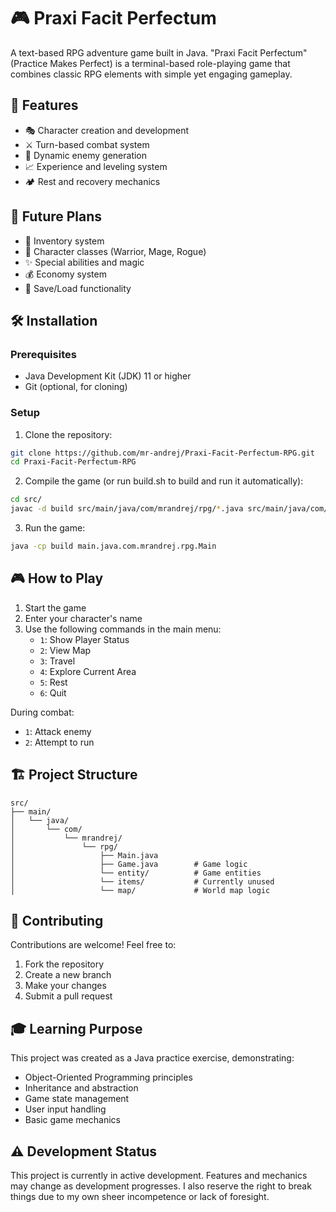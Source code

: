 # 🎮 Praxi Facit Perfectum

A text-based RPG adventure game built in Java. "Praxi Facit Perfectum" (Practice Makes Perfect) is a terminal-based
role-playing game that combines classic RPG elements with simple yet engaging gameplay.

## 🚀 Features

- 🎭 Character creation and development
- ⚔️ Turn-based combat system
- 👾 Dynamic enemy generation
- 📈 Experience and leveling system
- 🏕️ Rest and recovery mechanics

## 🎯 Future Plans

- 🎒 Inventory system
- 💫 Character classes (Warrior, Mage, Rogue)
- ✨ Special abilities and magic
- 💰 Economy system
- 💾 Save/Load functionality

## 🛠️ Installation

### Prerequisites

- Java Development Kit (JDK) 11 or higher
- Git (optional, for cloning)

### Setup

1. Clone the repository:

```bash
git clone https://github.com/mr-andrej/Praxi-Facit-Perfectum-RPG.git
cd Praxi-Facit-Perfectum-RPG
```

2. Compile the game (or run build.sh to build and run it automatically):

```bash
cd src/
javac -d build src/main/java/com/mrandrej/rpg/*.java src/main/java/com/mrandrej/rpg/entity/*.java src/main/java/com/mrandrej/rpg/map/*.java
```

3. Run the game:

```bash
java -cp build main.java.com.mrandrej.rpg.Main
```

## 🎮 How to Play

1. Start the game
2. Enter your character's name
3. Use the following commands in the main menu:
    - `1`: Show Player Status
    - `2`: View Map
    - `3`: Travel
    - `4`: Explore Current Area
    - `5`: Rest
    - `6`: Quit

During combat:

- `1`: Attack enemy
- `2`: Attempt to run

## 🏗️ Project Structure

```
src/
├── main/
│   └── java/
│       └── com/
│           └── mrandrej/
│               └── rpg/
│                   ├── Main.java
│                   ├── Game.java        # Game logic
│                   └── entity/          # Game entities
│                   └── items/           # Currently unused
│                   └── map/             # World map logic
```

## 🤝 Contributing

Contributions are welcome! Feel free to:

1. Fork the repository
2. Create a new branch
3. Make your changes
4. Submit a pull request

## 🎓 Learning Purpose

This project was created as a Java practice exercise, demonstrating:

- Object-Oriented Programming principles
- Inheritance and abstraction
- Game state management
- User input handling
- Basic game mechanics

## ⚠️ Development Status

This project is currently in active development. Features and mechanics may change as development progresses.
I also reserve the right to break things due to my own sheer incompetence or lack of foresight.

